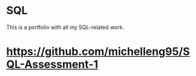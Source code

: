 # SQL
This is a portfolio with all my SQL-related work.

# https://github.com/michelleng95/SQL-Assessment-1
